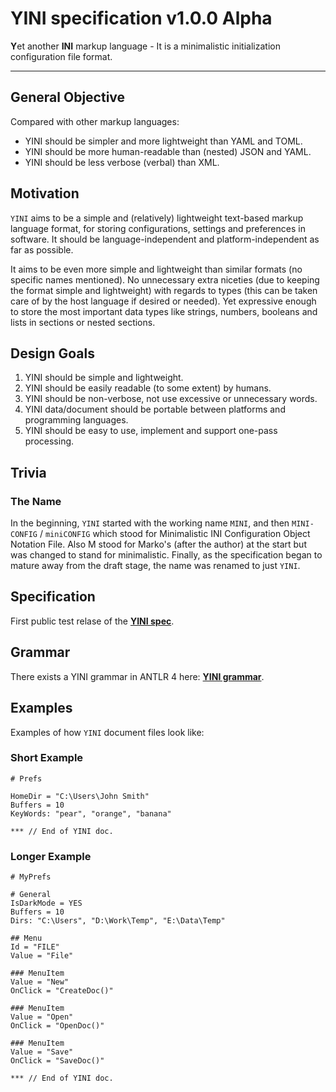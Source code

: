 # YINI specification v1.0.0 Alpha
**Y**et another **INI** markup language - It is a minimalistic initialization configuration file format.

---
## General Objective
Compared with other markup languages:
- YINI should be simpler and more lightweight than YAML and TOML.
- YINI should be more human-readable than (nested) JSON and YAML.
- YINI should be less verbose (verbal) than XML.

## Motivation
`YINI` aims to be a simple and (relatively) lightweight text-based markup language format, for storing configurations, settings and preferences in software. It should be language-independent and platform-independent as far as possible.

It aims to be even more simple and lightweight than similar formats (no specific names mentioned). No unnecessary extra niceties (due to keeping the format simple and lightweight) with regards to types (this can be taken care of by the host language if desired or needed). Yet expressive enough to store the most important data types like strings, numbers, booleans and lists in sections or nested sections.

## Design Goals
1. YINI should be simple and lightweight.
2. YINI should be easily readable (to some extent) by humans.
3. YINI should be non-verbose, not use excessive or unnecessary words.
4. YINI data/document should be portable between platforms and programming languages.
5. YINI should be easy to use, implement and support one-pass processing.

## Trivia
### The Name
In the beginning, `YINI` started with the working name `MINI`, and then `MINI-CONFIG` / `miniCONFIG` which stood for Minimalistic INI Configuration Object Notation File. Also M stood for Marko's (after the author) at the start but was changed to stand for minimalistic. Finally, as the specification began to mature away from the draft stage, the name was renamed to just `YINI`.

## Specification
First public test relase of the **[YINI spec](<./YINI spec.md>)**.

## Grammar
There exists a YINI grammar in ANTLR 4 here: **[YINI grammar](<./Grammar-YINI.antlr4>)**.

## Examples
Examples of how `YINI` document files look like:

### Short Example
```
# Prefs

HomeDir = "C:\Users\John Smith"
Buffers = 10
KeyWords: "pear", "orange", "banana"

*** // End of YINI doc.
```

### Longer Example
```yini
# MyPrefs

# General
IsDarkMode = YES
Buffers = 10
Dirs: "C:\Users", "D:\Work\Temp", "E:\Data\Temp"

## Menu 
Id = "FILE"
Value = "File"

### MenuItem
Value = "New"
OnClick = "CreateDoc()"

### MenuItem
Value = "Open"
OnClick = "OpenDoc()"

### MenuItem
Value = "Save"
OnClick = "SaveDoc()"

*** // End of YINI doc.
```
